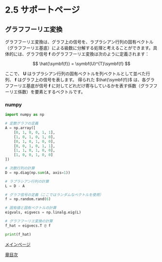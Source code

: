 # 2.5 サポートページ
## グラフフーリエ変換
グラフフーリエ変換は、グラフ上の信号を、ラプラシアン行列の固有ベクトル（グラフフーリエ基底）による級数に分解する処理と考えることができます。具体的には、グラフ信号 $\symbf{f}$ のグラフフーリエ変換は次のように定義されます：

$$
\hat{\symbf{f}} = \symbf{U}^{T}\symbf{f}
$$

ここで、 $\symbf{U}$ はラプラシアン行列の固有ベクトルを列ベクトルとして並べた行列、 $\symbf{f}$ はグラフ上の信号を表します。
得られた $\hat{\symbf{f}}$ は、各グラフフーリエ基底が信号 $\symbf{f}$ に対してどれだけ寄与しているかを表す係数（グラフフーリエ係数）を要素とするベクトルです。

### numpy
```python
import numpy as np

# 定数グラフの定義
A = np.array([
    [0, 1, 0, 0, 1, 1],
    [1, 0, 1, 0, 1, 0],
    [0, 1, 0, 1, 0, 0],
    [0, 0, 1, 0, 1, 1],
    [1, 1, 0, 1, 0, 0],
    [1, 0, 0, 1, 0, 0]
])

# 次数行列の計算
D = np.diag(np.sum(A, axis=1))

# ラプラシアン行列の計算
L = D - A

# グラフ信号の定義（ここではランダムなベクトルを使用）
f = np.random.rand(6)

# 固有値と固有ベクトルの計算
eigvals, eigvecs = np.linalg.eig(L)

# グラフフーリエ変換の計算
f_hat = eigvecs.T @ f

print(f_hat)
```

[メインページ](../../index.markdown)

[章目次](./chap2.md)
